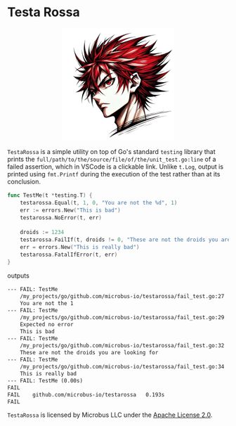 # Testa Rossa

<p align="center"><img src="testarossa.png" width="256"></p><p></p>

`TestaRossa` is a simple utility on top of Go's standard `testing` library that prints the `full/path/to/the/source/file/of/the/unit_test.go:line` of a failed assertion, which in VSCode is a clickable link. Unlike `t.Log`, output is printed using `fmt.Printf` during the execution of the test rather than at its conclusion.

```go
func TestMe(t *testing.T) {
	testarossa.Equal(t, 1, 0, "You are not the %d", 1)
	err := errors.New("This is bad")
	testarossa.NoError(t, err)

	droids := 1234
	testarossa.FailIf(t, droids != 0, "These are not the droids you are looking for")
	err = errors.New("This is really bad")
	testarossa.FatalIfError(t, err)
}
```

outputs

```
--- FAIL: TestMe
    /my_projects/go/github.com/microbus-io/testarossa/fail_test.go:27
    You are not the 1
--- FAIL: TestMe
    /my_projects/go/github.com/microbus-io/testarossa/fail_test.go:29
    Expected no error
    This is bad
--- FAIL: TestMe
    /my_projects/go/github.com/microbus-io/testarossa/fail_test.go:32
    These are not the droids you are looking for
--- FAIL: TestMe
    /my_projects/go/github.com/microbus-io/testarossa/fail_test.go:34
    This is really bad
--- FAIL: TestMe (0.00s)
FAIL
FAIL	github.com/microbus-io/testarossa	0.193s
FAIL
```

`TestaRossa` is licensed by Microbus LLC under the [Apache License 2.0](http://www.apache.org/licenses/LICENSE-2.0).
